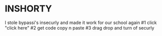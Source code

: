 # INSHORTY
I stole bypassi's insecurly and made it work for our school again
 #1 click "click here"
 #2 get code copy n paste
 #3 drag drop and turn of securly
